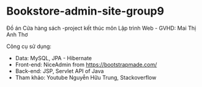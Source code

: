 # Bookstore-admin-site-group9
Đồ án Cửa hàng sách -project kết thúc môn Lập trình Web - GVHD: Mai Thị Anh Thơ

Công cụ sử dụng:
- Data: MySQL, JPA - Hibernate
- Front-end: NiceAdmin from https://bootstrapmade.com/
- Back-end: JSP, Servlet API of Java
- Tham khảo: Youtube Nguyễn Hữu Trung, Stackoverflow
